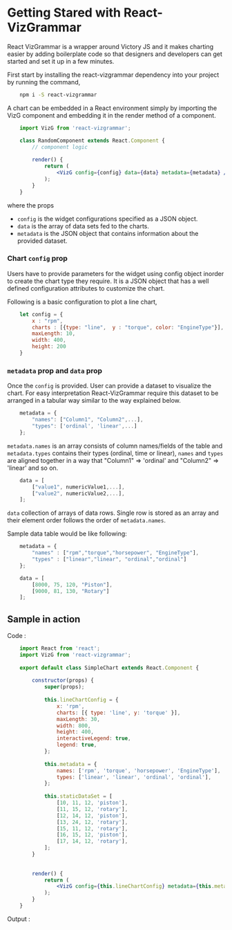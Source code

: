 # Getting Stared with React-VizGrammar

React VizGrammar is a wrapper around Victory JS and it makes charting easier by adding boilerplate code so that 
designers and developers can get started and set it up in a few minutes.

First start by installing the react-vizgrammar dependency into your project by running the command,

```bash
    npm i -S react-vizgrammar
``` 

A chart can be embedded in a React environment simply by importing the VizG component and embedding it in the render 
method of a component.
```jsx
    import VizG from 'react-vizgrammar';

    class RandomComponent extends React.Component {
        // component logic
        
        render() {
            return (
                <VizG config={config} data={data} metadata={metadata} />
            );
        }
    }
``` 
where the props
- `config` is the widget configurations specified as a JSON object.
- `data` is the array of data sets fed to the charts.
- `metadata` is the JSON object that contains information about the provided dataset.

### Chart `config` prop
Users have to provide parameters for the widget using config object inorder to create the chart type they require. It is a JSON object that has a well defined configuration attributes to customize the chart.

Following is a basic configuration to plot a line chart,
```javascript
    let config = {
        x : "rpm",
        charts : [{type: "line",  y : "torque", color: "EngineType"}],
        maxLength: 10,
        width: 400,
        height: 200
    }
```
### `metadata` prop and `data` prop
Once the `config` is provided. User can provide a dataset to visualize the chart. For easy interpretation React-VizGrammar require this dataset to be arranged in a tabular way similar to the way explained below.
```javascript
    metadata = {
        "names": ["Column1", "Column2",...],
        "types": ['ordinal', 'linear',...]
    };
```

`metadata.names` is an array consists of column names/fields of the table and `metadata.types` contains their types 
(ordinal, time or linear), `names` and `types` are aligned together in a way that "Column1" => 'ordinal' and "Column2" => 'linear' and so on.

```javascript
    data = [
        ["value1", numericValue1,...],
        ["value2", numericValue2,...],
    ];
```
`data` collection of arrays of data rows. Single row is stored as an array and their element order follows the order of `metadata.names`.

Sample data table would be like following:
```javascript
    metadata = {
        "names" : ["rpm","torque","horsepower", "EngineType"],
        "types" : ["linear","linear", "ordinal","ordinal"]
    };

    data = [
        [8000, 75, 120, "Piston"],
        [9000, 81, 130, "Rotary"]
    ];
```

## Sample in action

Code :
```jsx
    import React from 'react';
    import VizG from 'react-vizgrammar';
    
    export default class SimpleChart extends React.Component {
    
        constructor(props) {
            super(props);
    
            this.lineChartConfig = {
                x: 'rpm',
                charts: [{ type: 'line', y: 'torque' }],
                maxLength: 30,
                width: 800,
                height: 400,
                interactiveLegend: true,
                legend: true,
            };
    
            this.metadata = {
                names: ['rpm', 'torque', 'horsepower', 'EngineType'],
                types: ['linear', 'linear', 'ordinal', 'ordinal'],
            };
    
            this.staticDataSet = [
                [10, 11, 12, 'piston'],
                [11, 15, 12, 'rotary'],
                [12, 14, 12, 'piston'],
                [13, 24, 12, 'rotary'],
                [15, 11, 12, 'rotary'],
                [16, 15, 12, 'piston'],
                [17, 14, 12, 'rotary'],
            ];
        }
    
    
        render() {
            return (
                <VizG config={this.lineChartConfig} metadata={this.metadata} data={this.staticDataSet}/>
            );
        }
    }

```

Output :
